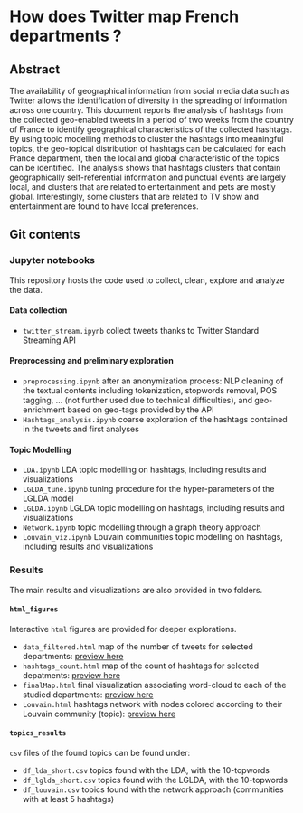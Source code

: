 # How does Twitter map French departments ?

## Abstract

The availability of geographical information from social media data such as Twitter allows the identification of diversity in the spreading of information across one country. This document reports the analysis of hashtags from the collected geo-enabled tweets in a period of two weeks from the country of France to identify geographical characteristics of the collected hashtags. By using topic modelling methods to cluster the hashtags into meaningful topics, the geo-topical distribution of hashtags can be calculated for each France department, then the local and global characteristic of the topics can be identified. The analysis shows that hashtags clusters that contain geographically self-referential information and punctual events are largely local, and clusters that are related to entertainment and pets are mostly global. Interestingly, some clusters that are related to TV show and entertainment are found to have local preferences.

## Git contents

### Jupyter notebooks

This repository hosts the code used to collect, clean, explore and analyze the data.

#### Data collection

- `twitter_stream.ipynb` collect tweets thanks to Twitter Standard Streaming API

#### Preprocessing and preliminary exploration

- `preprocessing.ipynb` after an anonymization process: NLP cleaning of the textual contents including tokenization, stopwords removal, POS tagging, ... (not further used due to technical difficulties), and geo-enrichment based on geo-tags provided by the API
- `Hashtags_analysis.ipynb` coarse exploration of the hashtags contained in the tweets and first analyses

#### Topic Modelling

- `LDA.ipynb` LDA topic modelling on hashtags, including results and visualizations
- `LGLDA_tune.ipynb` tuning procedure for the hyper-parameters of the LGLDA model
- `LGLDA.ipynb` LGLDA topic modelling on hashtags, including results and visualizations
- `Network.ipynb` topic modelling through a graph theory approach
- `Louvain_viz.ipynb` Louvain communities topic modelling on hashtags, including results and visualizations

### Results

The main results and visualizations are also provided in two folders.

#### `html_figures`

Interactive `html` figures are provided for deeper explorations.

- `data_filtered.html` map of the number of tweets for selected departments: [preview here](https://raw.githack.com/noe-d/CSM21/main/html_figures/data_filtered.html)
- `hashtags_count.html` map of the count of hashtags for selected depatments: [preview here](https://raw.githack.com/noe-d/CSM21/main/html_figures/hashtags_count.html)
- `finalMap.html` final visualization associating word-cloud to each of the studied departments: [preview here](https://raw.githack.com/noe-d/CSM21/main/html_figures/finalMap.html)
- `Louvain.html` hashtags network with nodes colored according to their Louvain community (topic): [preview here](https://raw.githack.com/noe-d/CSM21/main/html_figures/Louvain.html)

#### `topics_results`

`csv` files of the found topics can be found under:

- `df_lda_short.csv` topics found with the LDA, with the 10-topwords 
- `df_lglda_short.csv` topics found with the LGLDA, with the 10-topwords
- `df_louvain.csv` topics found with the network approach (communities with at least 5 hashtags)

